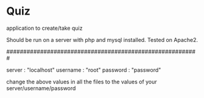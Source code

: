 # Quiz
application to create/take quiz

Should be run on a server with php and mysql installed.
Tested on Apache2.

#########################################################

server : "localhost"
username : "root"
password : "password"

change the above values in all the files to the values of your server/username/password
